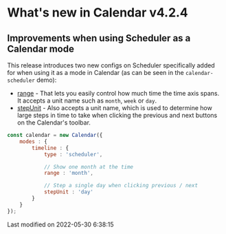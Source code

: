 # What's new in Calendar v4.2.4

## Improvements when using Scheduler as a Calendar mode

This release introduces two new configs on Scheduler specifically added for when using it as a mode in Calendar (as can 
be seen in the `calendar-scheduler` demo):

* [range](#Scheduler/view/SchedulerBase#config-range) - That lets you easily control how much time the time axis 
  spans. It accepts a unit name such as `month`, `week` or `day`.
* [stepUnit](#Scheduler/view/SchedulerBase#config-stepUnit) - Also accepts a unit name, which is used to determine how
  large steps in time to take when clicking the previous and next buttons on the Calendar's toolbar.

```javascript
const calendar = new Calendar({
    modes : {
        timeline : {
            type : 'scheduler',

            // Show one month at the time 
            range : 'month',

            // Step a single day when clicking previous / next
            stepUnit : 'day'
        }
    }
});
```


<p class="last-modified">Last modified on 2022-05-30 6:38:15</p>
